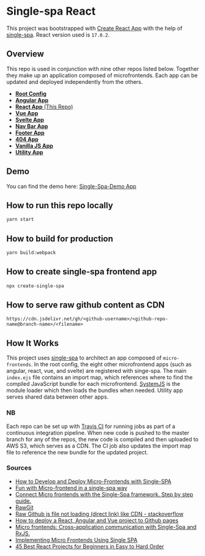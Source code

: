 # Single-spa React

This project was bootstrapped with [Create React App](https://github.com/facebook/create-react-app) with the help of [single-spa](https://single-spa.js.org/). React version used is `17.0.2`.


## Overview

This repo is used in conjunction with nine other repos listed below. Together they make up an application composed of microfrontends. Each app can be updated and deployed independently from the others.

- [**Root Config**](https://github.com/actionanand/single-spa-demo-root-config)
- [**Angular App**](https://github.com/actionanand/single-spa-angular)
- [**React App** (This Repo)](https://github.com/actionanand/single-spa-react)
- [**Vue App**](https://github.com/actionanand/single-spa-vue)
- [**Svelte App**](https://github.com/actionanand/single-spa-svelte)
- [**Nav Bar App**](https://github.com/actionanand/single-spa-nav)
- [**Footer App**](https://github.com/actionanand/single-spa-footer)
- [**404 App**](https://github.com/actionanand/single-spa-404)
- [**Vanilla JS App**](https://github.com/actionanand/single-spa-vanilla-js)
- [**Utility App**](https://github.com/actionanand/single-spa-utility)

## Demo

You can find the demo here: [Single-Spa-Demo App](https://ar-single-spa-demo.herokuapp.com/)

## How to run this repo locally

```bash
yarn start
```

## How to build for production

```bash
yarn build:webpack
```

## How to create single-spa frontend app

```bash
npx create-single-spa
```

## How to serve raw github content as CDN

```
https://cdn.jsdelivr.net/gh/<github-username>/<github-repo-name@branch-name>/<filename>
```

## How It Works

This project uses [single-spa](https://single-spa.js.org/) to architect an app composed of `micro-frontends`. In the root config, the eight other microfrontend apps (such as angular, react, vue, and svelte) are registered with singe-spa. The main `index.ejs` file contains an import map, which references where to find the compiled JavaScript bundle for each microfrontend. [SystemJS](https://github.com/systemjs/systemjs) is the module loader which then loads the bundles when needed. Utility app serves shared data between other apps.


### NB

Each repo can be set up with [Travis CI](https://travis-ci.org/) for running jobs as part of a continuous integration pipeline. When new code is pushed to the master branch for any of the repos, the new code is compiled and then uploaded to AWS S3, which serves as a CDN. The CI job also updates the import map file to reference the new bundle for the updated project.

### Sources

- [How to Develop and Deploy Micro-Frontends with Single-SPA](https://www.freecodecamp.org/news/developing-and-deploying-micro-frontends-with-single-spa/)
- [Fun with Micro-frontend in a single-spa way](https://dev.to/nitinreddy3/fun-with-micro-frontend-in-a-single-spa-way-1iok)
- [Connect Micro frontends with the Single-Spa framework. Step by step guide.](https://obaranovskyi.medium.com/connecting-micro-frontends-with-the-single-spa-framework-step-by-step-guide-e7fa87306bc7)
- [RawGit](https://rawgit.com/)
- [Raw Github js file not loading (direct link) like CDN - stackoverflow](https://stackoverflow.com/questions/62901066/raw-github-js-file-not-loading-direct-link-like-cdn/)
- [How to deploy a React, Angular and Vue project to Github pages](https://deepinder.me/how-to-deploy-a-react-angular-vue-project-to-github-pages)
- [Micro frontends: Cross-application communication with Single-Spa and RxJS.](https://obaranovskyi.medium.com/micro-frontends-cross-application-communication-with-single-spa-and-rxjs-aa55084bf344)
- [Implementing Micro Frontends Using Single SPA](https://betterprogramming.pub/implementing-micro-frontends-using-single-spa-1ac2a3f704a2)
- [45 Best React Projects for Beginners in Easy to Hard Order](https://contactmentor.com/best-react-projects-for-beginners-easy/)